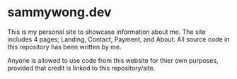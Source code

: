 # sammywong.dev
This is my personal site to showcase information about me. The site includes 4 pages; Landing, Contact, Payment, and About. 
All source code in this repository has been written by me.

Anyone is allowed to use code from this website for thier own purposes, provided that credit is linked to this repository/site. 
